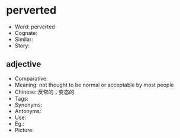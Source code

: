# perverted

- Word: perverted
- Cognate: 
- Similar: 
- Story: 

## adjective

- Comparative: 
- Meaning: not thought to be normal or acceptable by most people
- Chinese: 反常的；变态的
- Tags: 
- Synonyms: 
- Antonyms: 
- Use: 
- Eg.: 
- Picture: 


